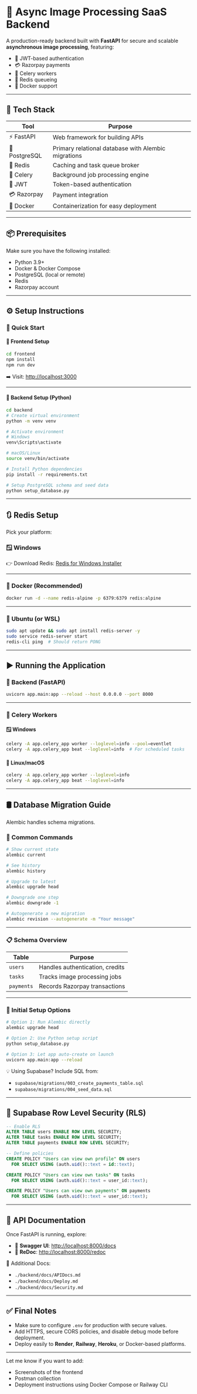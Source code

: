 # 🚀 Async Image Processing SaaS Backend

A production-ready backend built with **FastAPI** for secure and scalable **asynchronous image processing**, featuring:

* 🔐 JWT-based authentication
* 💳 Razorpay payments
* 🐇 Celery workers
* 🚀 Redis queueing
* 🐳 Docker support

---

## 🧰 Tech Stack

| Tool          | Purpose                                             |
| ------------- | --------------------------------------------------- |
| ⚡ FastAPI     | Web framework for building APIs                     |
| 🐘 PostgreSQL | Primary relational database with Alembic migrations |
| 🚀 Redis      | Caching and task queue broker                       |
| 🐇 Celery     | Background job processing engine                    |
| 🔐 JWT        | Token-based authentication                          |
| 💳 Razorpay   | Payment integration                                 |
| 🐳 Docker     | Containerization for easy deployment                |

---

## 📦 Prerequisites

Make sure you have the following installed:

* Python 3.9+
* Docker & Docker Compose
* PostgreSQL (local or remote)
* Redis
* Razorpay account

---

## ⚙️ Setup Instructions

### 🔁 Quick Start

#### 🔷 Frontend Setup

```bash
cd frontend
npm install
npm run dev
```

➡️ Visit: [http://localhost:3000](http://localhost:3000)

---

#### 🐍 Backend Setup (Python)

```bash
cd backend
# Create virtual environment
python -m venv venv
```

```bash
# Activate environment
# Windows
venv\Scripts\activate

# macOS/Linux
source venv/bin/activate
```

```bash
# Install Python dependencies
pip install -r requirements.txt
```

```bash
# Setup PostgreSQL schema and seed data
python setup_database.py
```

---

## 🔃 Redis Setup

Pick your platform:

### 🪟 Windows

👉 Download Redis:
[Redis for Windows Installer](https://github.com/tporadowski/redis/releases/download/v5.0.14.1/Redis-x64-5.0.14.1.msi)

---

### 🐳 Docker (Recommended)

```bash
docker run -d --name redis-alpine -p 6379:6379 redis:alpine
```

---

### 🐧 Ubuntu (or WSL)

```bash
sudo apt update && sudo apt install redis-server -y
sudo service redis-server start
redis-cli ping  # Should return PONG
```

---

## ▶️ Running the Application

### 🚀 Backend (FastAPI)

```bash
uvicorn app.main:app --reload --host 0.0.0.0 --port 8000
```

---

### 🧵 Celery Workers

#### 🪟 Windows

```bash
celery -A app.celery_app worker --loglevel=info --pool=eventlet
celery -A app.celery_app beat --loglevel=info  # For scheduled tasks
```

#### 🐧 Linux/macOS

```bash
celery -A app.celery_app worker --loglevel=info
celery -A app.celery_app beat --loglevel=info
```

---

## 🛢️ Database Migration Guide

Alembic handles schema migrations.

### 🔁 Common Commands

```bash
# Show current state
alembic current

# See history
alembic history

# Upgrade to latest
alembic upgrade head

# Downgrade one step
alembic downgrade -1

# Autogenerate a new migration
alembic revision --autogenerate -m "Your message"
```

---

### 📋 Schema Overview

| Table      | Purpose                         |
| ---------- | ------------------------------- |
| `users`    | Handles authentication, credits |
| `tasks`    | Tracks image processing jobs    |
| `payments` | Records Razorpay transactions   |

---

### 🧪 Initial Setup Options

```bash
# Option 1: Run Alembic directly
alembic upgrade head

# Option 2: Use Python setup script
python setup_database.py

# Option 3: Let app auto-create on launch
uvicorn app.main:app --reload
```

💡 Using Supabase?
Include SQL from:

* `supabase/migrations/003_create_payments_table.sql`
* `supabase/migrations/004_seed_data.sql`

---

## 🔐 Supabase Row Level Security (RLS)

```sql
-- Enable RLS
ALTER TABLE users ENABLE ROW LEVEL SECURITY;
ALTER TABLE tasks ENABLE ROW LEVEL SECURITY;
ALTER TABLE payments ENABLE ROW LEVEL SECURITY;

-- Define policies
CREATE POLICY "Users can view own profile" ON users
  FOR SELECT USING (auth.uid()::text = id::text);

CREATE POLICY "Users can view own tasks" ON tasks
  FOR SELECT USING (auth.uid()::text = user_id::text);

CREATE POLICY "Users can view own payments" ON payments
  FOR SELECT USING (auth.uid()::text = user_id::text);
```

---

## 📖 API Documentation

Once FastAPI is running, explore:

* 🧪 **Swagger UI**: [http://localhost:8000/docs](http://localhost:8000/docs)
* 📘 **ReDoc**: [http://localhost:8000/redoc](http://localhost:8000/redoc)

📂 Additional Docs:

* `./backend/docs/APIDocs.md`
* `./backend/docs/Deploy.md`
* `./backend/docs/Security.md`

---

## ✅ Final Notes

* Make sure to configure `.env` for production with secure values.
* Add HTTPS, secure CORS policies, and disable debug mode before deployment.
* Deploy easily to **Render**, **Railway**, **Heroku**, or Docker-based platforms.

---

Let me know if you want to add:

* Screenshots of the frontend
* Postman collection
* Deployment instructions using Docker Compose or Railway CLI